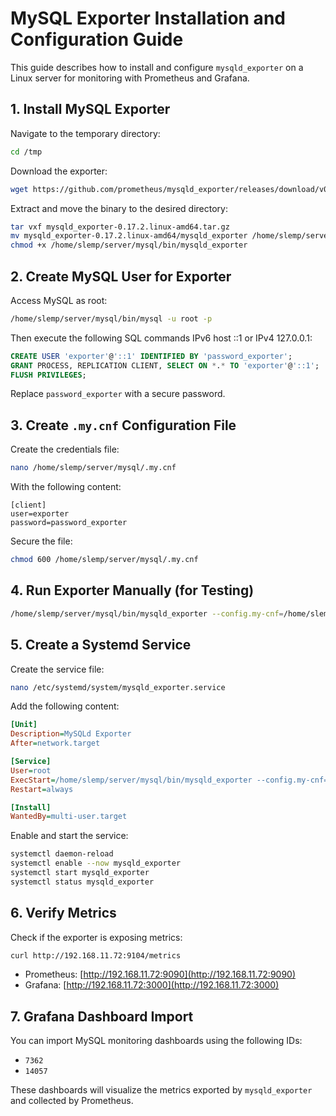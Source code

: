 # MySQL Exporter Installation and Configuration Guide

This guide describes how to install and configure `mysqld_exporter` on a Linux server for monitoring with Prometheus and Grafana.

## 1. Install MySQL Exporter

Navigate to the temporary directory:

```bash
cd /tmp
```

Download the exporter:

```bash
wget https://github.com/prometheus/mysqld_exporter/releases/download/v0.17.2/mysqld_exporter-0.17.2.linux-amd64.tar.gz
```

Extract and move the binary to the desired directory:

```bash
tar vxf mysqld_exporter-0.17.2.linux-amd64.tar.gz
mv mysqld_exporter-0.17.2.linux-amd64/mysqld_exporter /home/slemp/server/mysql/bin/
chmod +x /home/slemp/server/mysql/bin/mysqld_exporter
```

## 2. Create MySQL User for Exporter

Access MySQL as root:

```bash
/home/slemp/server/mysql/bin/mysql -u root -p
```

Then execute the following SQL commands IPv6 host ::1 or IPv4 127.0.0.1:

```sql
CREATE USER 'exporter'@'::1' IDENTIFIED BY 'password_exporter';
GRANT PROCESS, REPLICATION CLIENT, SELECT ON *.* TO 'exporter'@'::1';
FLUSH PRIVILEGES;
```

Replace `password_exporter` with a secure password.

## 3. Create `.my.cnf` Configuration File

Create the credentials file:

```bash
nano /home/slemp/server/mysql/.my.cnf
```

With the following content:

```
[client]
user=exporter
password=password_exporter
```

Secure the file:

```bash
chmod 600 /home/slemp/server/mysql/.my.cnf
```

## 4. Run Exporter Manually (for Testing)

```bash
/home/slemp/server/mysql/bin/mysqld_exporter --config.my-cnf=/home/slemp/server/mysql/.my.cnf
```

## 5. Create a Systemd Service

Create the service file:

```bash
nano /etc/systemd/system/mysqld_exporter.service
```

Add the following content:

```ini
[Unit]
Description=MySQLd Exporter
After=network.target

[Service]
User=root
ExecStart=/home/slemp/server/mysql/bin/mysqld_exporter --config.my-cnf=/home/slemp/server/mysql/.my.cnf --web.listen-address="0.0.0.0:9104"
Restart=always

[Install]
WantedBy=multi-user.target
```

Enable and start the service:

```bash
systemctl daemon-reload
systemctl enable --now mysqld_exporter
systemctl start mysqld_exporter
systemctl status mysqld_exporter
```

## 6. Verify Metrics

Check if the exporter is exposing metrics:

```bash
curl http://192.168.11.72:9104/metrics
```

* Prometheus: [http://192.168.11.72:9090](http://192.168.11.72:9090)
* Grafana: [http://192.168.11.72:3000](http://192.168.11.72:3000)

## 7. Grafana Dashboard Import

You can import MySQL monitoring dashboards using the following IDs:

* `7362`
* `14057`

These dashboards will visualize the metrics exported by `mysqld_exporter` and collected by Prometheus.
